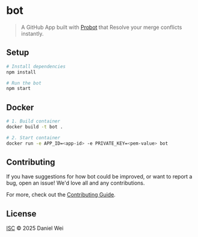 # bot

> A GitHub App built with [Probot](https://github.com/probot/probot) that Resolve your merge conflicts instantly.

## Setup

```sh
# Install dependencies
npm install

# Run the bot
npm start
```

## Docker

```sh
# 1. Build container
docker build -t bot .

# 2. Start container
docker run -e APP_ID=<app-id> -e PRIVATE_KEY=<pem-value> bot
```

## Contributing

If you have suggestions for how bot could be improved, or want to report a bug, open an issue! We'd love all and any contributions.

For more, check out the [Contributing Guide](CONTRIBUTING.md).

## License

[ISC](LICENSE) © 2025 Daniel Wei
